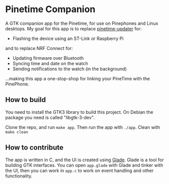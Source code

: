 # Pinetime Companion

A GTK companion app for the Pinetime, for use on Pinephones and Linux desktops. My goal for this app is to replace
[pinetime-updater](https://github.com/lupyuen/pinetime-updater) for:
- Flashing the device using an ST-Link or Raspberry Pi

and to replace NRF Connect for:
- Updating firmware over Bluetooth
- Syncing time and date on the watch
- Sending notifications to the watch (in the background)

...making this app a one-stop-shop for linking your PineTime with the PinePhone.

## How to build

You need to install the GTK3 library to build this project. On Debian the package you need is called "libgtk-3-dev".

Clone the repo, and run `make app`. Then run the app with `./app`. Clean with `make clean`

## How to contribute

The app is written in C, and the UI is created using [Glade](https://glade.gnome.org/). Glade is a tool for building GTK interfaces. You can open `app.glade` with Glade and tinker with the UI, then you can work in `app.c` to work on event handling and other functionality.
